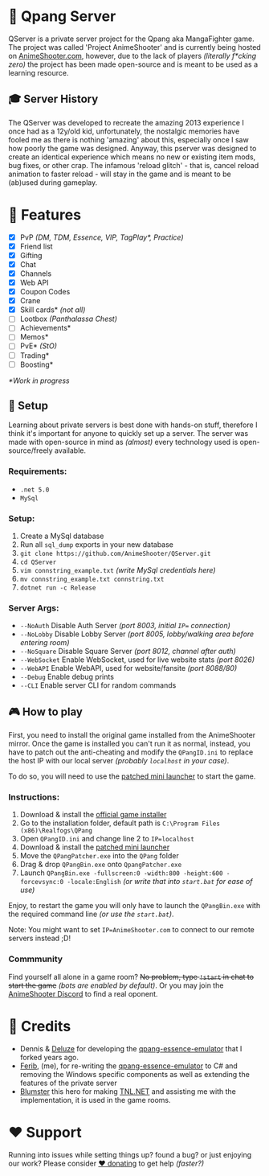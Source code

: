 # 🔫 Qpang Server

QServer is a private server project for the Qpang aka MangaFighter game. The project was called 'Project AnimeShooter' and is currently being hosted on [AnimeShooter.com](https://animeshooter.com), however, due to the lack of players _(literally f*cking zero)_ the project has been made open-source and is meant to be used as a learning resource.

## 🎓 Server History

The QServer was developed to recreate the amazing 2013 experience I once had as a 12y/old kid, unfortunately, the nostalgic memories have fooled me as there is nothing 'amazing' about this, especially once I saw how poorly the game was designed. Anyway, this pserver was designed to create an identical experience which means no new or existing item mods, bug fixes, or other crap. The infamous 'reload glitch' - that is, cancel reload animation to faster reload - will stay in the game and is meant to be (ab)used during gameplay.

# 📃 Features
- [x] PvP _(DM, TDM, Essence, VIP, TagPlay*, Practice)_
- [x] Friend list
- [x] Gifting
- [x] Chat
- [x] Channels
- [x] Web API
- [x] Coupon Codes
- [x] Crane
- [x] Skill cards* _(not all)_
- [ ] Lootbox _(Panthalassa Chest)_
- [ ] Achievements*
- [ ] Memos*
- [ ] PvE* _(StO)_
- [ ] Trading*
- [ ] Boosting*

_*Work in progress_

## 📐 Setup
Learning about private servers is best done with hands-on stuff, therefore I think it's important for anyone to quickly set up a server. The server was made with open-source in mind as _(almost)_ every technology used is open-source/freely available.

### Requirements:
 - `.net 5.0`
 - `MySql`

### Setup:
1. Create a MySql database
2. Run all `sql_dump` exports in your new database
3. `git clone https://github.com/AnimeShooter/QServer.git`
4. `cd QServer`
5. `vim connstring_example.txt` *(write MySql credentials here)*
6. `mv connstring_example.txt connstring.txt`
7. `dotnet run -c Release`

### Server Args:
- `--NoAuth` Disable Auth Server _(port 8003, initial `IP=` connection)_
- `--NoLobby` Disable Lobby Server _(port 8005, lobby/walking area before entering room)_
- `--NoSquare` Disable Square Server _(port 8012, channel after auth)_
- `--WebSocket` Enable WebSocket, used for live website stats _(port 8026)_
- `--WebAPI` Enable WebAPI, used for website/fansite _(port 8088/80)_
- `--Debug` Enable debug prints
- `--CLI` Enable server CLI for random commands

## 🎮 How to play
First, you need to install the original game installed from the AnimeShooter mirror. Once the game is installed you can't run it as normal, instead, you have to patch out the anti-cheating and modify the `QPangID.ini` to replace the host IP with our local server _(probably `localhost` in your case)_.

To do so, you will need to use the [patched mini launcher](https://github.com/AnimeShooter/QPangMiniLauncher) to start the game.

### Instructions:
1. Download & install the [official game installer](https://animeshooter.com/download/QPangSetup.exe)
2. Go to the installation folder, default path is `C:\Program Files (x86)\Realfogs\QPang`
3. Open `QPangID.ini` and change line 2 to `IP=localhost`
4. Download & install the [patched mini launcher](https://github.com/AnimeShooter/QPangMiniLauncher)
5. Move the `QPangPatcher.exe` into the `QPang` folder
6. Drag & drop `QPangBin.exe` onto `QpangPatcher.exe`
7. Launch `QPangBin.exe -fullscreen:0 -width:800 -height:600 -forcevsync:0 -locale:English` _(or write that into `start.bat` for ease of use)_

Enjoy, to restart the game you will only have to launch the `QPangBin.exe` with the required command line _(or use the `start.bat`)_.

Note: You might want to set `IP=AnimeShooter.com` to connect to our remote servers instead ;D!

### Commmunity
Find yourself all alone in a game room? ~~No problem, type `!start` in chat to start the game~~ _(bots are enabled by default)_. Or you may join the [AnimeShooter Discord](https://discord.gg/sUbpE5Qm3n) to find a real oponent.

# 🙈 Credits

- Dennis & [Deluze](https://github.com/Deluze) for developing the [qpang-essence-emulator](https://github.com/ferib/qpang-essence-emulator) that I forked years ago.
- [Ferib](https://ferib.dev/), (me), for re-writing the [qpang-essence-emulator](https://github.com/ferib/qpang-essence-emulator) to C# and removing the Windows specific components as well as extending the features of the private server
- [Blumster](https://github.com/Blumster) this hero for making [TNL.NET](https://github.com/Blumster/TNL.NET) and assisting me with the implementation, it is used in the game rooms.

# ♥ Support
Running into issues while setting things up? found a bug? or just enjoying our work? Please consider [♥ donating](https://github.com/sponsors/ferib) to get help _(faster?)_